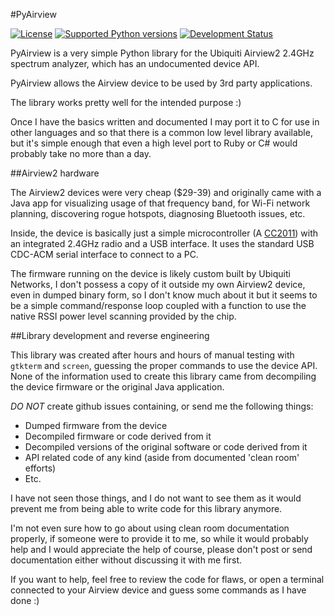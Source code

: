 #PyAirview

[![License](https://pypip.in/license/pyairview/badge.svg)](https://pypi.python.org/pypi/pyairview/)
[![Supported Python versions](https://pypip.in/py_versions/pyairview/badge.svg)](https://pypi.python.org/pypi/pyairview/)
[![Development Status](https://pypip.in/status/pyairview/badge.svg)](https://pypi.python.org/pypi/pyairview/)

PyAirview is a very simple Python library for the Ubiquiti Airview2 2.4GHz
spectrum analyzer, which has an undocumented device API.

PyAirview allows the Airview device to be used by 3rd party applications.

The library works pretty well for the intended purpose :)

Once I have the basics written and documented I may port it to C for use in other
languages and so that there is a common low level library available, but it's 
simple enough that even a high level port to Ruby or C# would probably take no 
more than a day. 

##Airview2 hardware

The Airview2 devices were very cheap ($29-39) and originally came with a Java 
app for visualizing usage of that frequency band, for Wi-Fi network planning, 
discovering rogue hotspots, diagnosing Bluetooth issues, etc.

Inside, the device is basically just a simple microcontroller (A [CC2011](http://www.ti.com/product/cc2511)) 
with an integrated 2.4GHz radio and a USB interface. It uses the standard USB 
CDC-ACM serial interface to connect to a PC.

The firmware running on the device is likely custom built by Ubiquiti Networks,
I don't possess a copy of it outside my own Airview2 device, even in dumped binary 
form, so I don't know much about it but it seems to be a simple command/response
loop coupled with a function to use the native RSSI power level scanning provided
by the chip.

##Library development and reverse engineering

This library was created after hours and hours of manual testing with `gtkterm`
and `screen`, guessing the proper commands to use the device API. None of the 
information used to create this library came from decompiling the device firmware
or the original Java application. 

*DO NOT* create github issues containing, or send me the following things:

* Dumped firmware from the device
* Decompiled firmware or code derived from it
* Decompiled versions of the original software or code derived from it
* API related code of any kind (aside from documented 'clean room' efforts)
* Etc.

I have not seen those things, and I do not want to see them as it would prevent 
me from being able to write code for this library anymore.

I'm not even sure how to go about using clean room documentation properly, if 
someone were to provide it to me, so while it would probably help and I would
appreciate the help of course, please don't post or send documentation either 
without discussing it with me first.

If you want to help, feel free to review the code for flaws, or open a terminal 
connected to your Airview device and guess some commands as I have done :)
